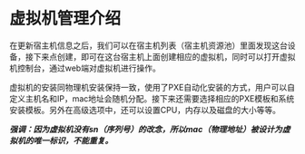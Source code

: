 # 虚拟机管理介绍

在更新宿主机信息之后，我们可以在宿主机列表（宿主机资源池）里面发现这台设备，接下来点创建，即可在这台宿主机上面创建相应的虚拟机，同时可以打开虚拟机控制台，通过web端对虚拟机进行操作。

虚拟机的安装同物理机安装保持一致，使用了PXE自动化安装的方式，用户可以自定义主机名和IP，mac地址会随机分配。接下来还需要选择相应的PXE模板和系统安装模板。另外在高级选项中，还可以设置CPU，内存以及磁盘的大小等等。

***强调：因为虚拟机没有sn（序列号）的改念，所以mac（物理地址）被设计为虚拟机的唯一标识，不能重复。***

